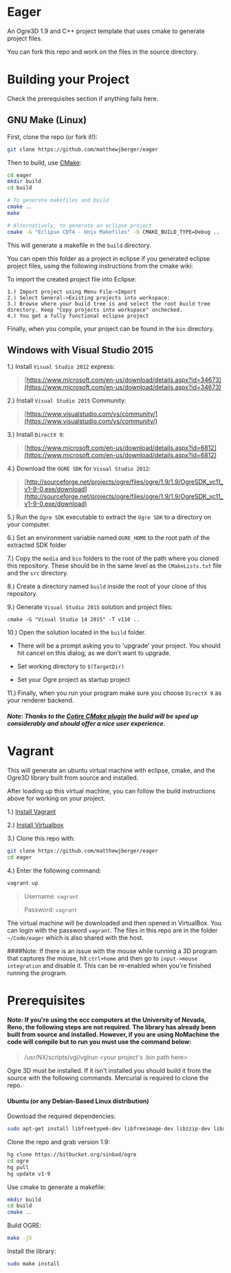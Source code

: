 # Eager
An Ogre3D 1.9 and C++ project template that uses cmake to generate project files.

You can fork this repo and work on the files in the source directory.

# Building your Project

Check the prerequisites section if anything fails here.

## GNU Make (Linux)

First, clone the repo (or fork it!):

```bash
git clone https://github.com/matthewjberger/eager
```

Then to build, use [CMake](https://cmake.org/):

```bash
cd eager
mkdir build
cd build

# To generate makefiles and build
cmake ..
make

# Alternatively, to generate an eclipse project
cmake -G "Eclipse CDT4 - Unix Makefiles" -D CMAKE_BUILD_TYPE=Debug ..
```

This will generate a makefile in the `build` directory.

You can open this folder as a project in eclipse if you generated eclipse project files, using the following instructions from the cmake wiki:

To import the created project file into Eclipse:

    1.) Import project using Menu File->Import
    2.) Select General->Existing projects into workspace:
    3.) Browse where your build tree is and select the root build tree directory. Keep "Copy projects into workspace" unchecked.
    4.) You get a fully functional eclipse project

Finally, when you compile, your project can be found in the `bin` directory.

## Windows with Visual Studio 2015

1.) Install `Visual Studio 2012` express:

> [https://www.microsoft.com/en-us/download/details.aspx?id=34673](https://www.microsoft.com/en-us/download/details.aspx?id=34673)

2.) Install `Visual Studio 2015` Community:

> [https://www.visualstudio.com/vs/community/](https://www.visualstudio.com/vs/community/)

3.) Install `DirectX 9`:

> [https://www.microsoft.com/en-us/download/details.aspx?id=6812](https://www.microsoft.com/en-us/download/details.aspx?id=6812)

4.) Download the `OGRE SDK` for `Visual Studio 2012`:

> [http://sourceforge.net/projects/ogre/files/ogre/1.9/1.9/OgreSDK_vc11_v1-9-0.exe/download](http://sourceforge.net/projects/ogre/files/ogre/1.9/1.9/OgreSDK_vc11_v1-9-0.exe/download)

5.) Run the `Ogre SDK` executable to extract the `Ogre SDK` to a directory on your computer.

6.) Set an environment variable named `OGRE_HOME` to the root path of the extracted SDK folder

7.) Copy the `media` and `bin` folders to the root of the path where you cloned this repository. These should be in the same level as the `CMakeLists.txt` file and the `src` directory.

8.) Create a directory named `build` inside the root of your clone of this repository.

9.) Generate `Visual Studio 2015` solution and project files:

    cmake -G "Visual Studio 14 2015" -T v110 ..

10.) Open the solution located in the `build` folder.

* There will be a prompt asking you to 'upgrade' your project. You should hit cancel on this dialog, as we don't want to upgrade.

* Set working directory to `$(TargetDir)`
* Set your Ogre project as startup project

11.) Finally, when you run your program make sure you choose `DirectX 9` as your renderer backend.

##### Note: Thanks to the [Cotire CMake plugin](https://github.com/sakra/cotire) the build will be sped up considerably and should offer a nice user experience.

# Vagrant

This will generate an ubuntu virtual machine with eclipse, cmake, and the Ogre3D library built from source and installed.

After loading up this virtual machine, you can follow the build instructions above for working on your project.

1.) [Install Vagrant](https://www.vagrantup.com/downloads.html)

2.) [Install Virtualbox](https://www.virtualbox.org/wiki/Downloads)

3.) Clone this repo with:

```bash
git clone https://github.com/matthewjberger/eager
cd eager
```

4.) Enter the following command:

```bash
vagrant up
```
> Username: `vagrant`

> Password: `vagrant`

The virtual machine will be downloaded and then opened in VirtualBox. You can login with the password `vagrant`. The files in this repo are in the folder `~/Code/eager` which is also shared with the host.

####Note: If there is an issue with the mouse while running a 3D program that captures the mouse, hit `ctrl+home` and then go to `input->mouse integration` and disable it. This can be re-enabled when you're finished running the program.

# Prerequisites

#### Note: If you're using the ecc computers at the University of Nevada, Reno, the following steps are not required. The library has already been built from source and installed. However, if you are using NoMachine the code will compile but to run you must use the command below:
> /usr/NX/scripts/vgl/vglrun \<your project's .bin path here\>

Ogre 3D must be installed. If it isn't installed you should build it from the source with the following commands.  Mercurial is required to clone the repo.


#### Ubuntu (or any Debian-Based Linux distribution)

Download the required dependencies:

``` bash
sudo apt-get install libfreetype6-dev libfreeimage-dev libzzip-dev libxrandr-dev libxaw7-dev freeglut3-dev libgl1-mesa-dev libglu1-mesa-dev libcppunit-dev libboost-thread-dev libois-dev mercurial cmake g++ gdb doxygen
```

Clone the repo and grab version 1.9:

```bash
hg clone https://bitbucket.org/sinbad/ogre
cd ogre
hg pull
hg update v1-9
```

Use cmake to generate a makefile:

```bash
mkdir build
cd build
cmake ..
```

Build OGRE:

```bash
make -j5
```

Install the library:

```bash
sudo make install
```
